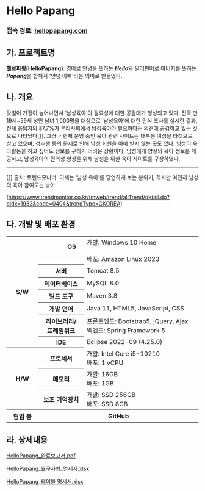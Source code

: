 # Hello Papang



### **접속 경로: <a href="https://hellopapang.com" target="_blank">hellopapang.com</a>**



## 가. 프로젝트명

**헬로파팡(HelloPapang)**: 영어로 안녕을 뜻하는 ***Hello***와 필리핀어로 아버지를 뜻하는 ***Papang***을 합쳐서 '안녕 아빠'라는 의미로 만들었다.

 

## 나. 개요

맞벌이 가정이 늘어나면서 ‘남성육아’의 필요성에 대한 공감대가 형성되고 있다. 전국 만 19세~59세 성인 남녀 1,000명을 대상으로 ‘남성육아’에 대한 인식 조사를 실시한 결과, 전체 응답자의 87.7%가 우리사회에서 남성육아가 필요하다는 의견에 공감하고 있는 것으로 나타났다[[1\]](#_ftn1). 그러나 현재 운영 중인 육아 관련 사이트는 대부분 여성을 타겟으로 삼고 있으며, 성추행 등의 문제로 인해 남성 회원을 아예 받지 않는 곳도 있다. 남성이 육아활동을 하고 싶어도 정보를 구하기 어려운 상황이다. 남성에게 양질의 육아 정보를 제공하고, 남성육아의 편의성 향상을 위해 남성을 위한 육아 사이트를 구상하였다.

------

[[1\]](#_ftnref1) 출처: 트렌드모니터: 이제는 ‘남성 육아’를 당연하게 보는 분위기, 하지만 여전히 남성의 육아 참여도는 낮아

(https://www.trendmonitor.co.kr/tmweb/trend/allTrend/detail.do?bIdx=1933&code=0404&trendType=CKOREA)



## 다. 개발 및 배포 환경

<table>    
    <tbody>
        <tr>
            <th rowspan="7">&nbsp;&nbsp;&nbsp;&nbsp;S/W&nbsp;&nbsp;&nbsp;&nbsp;</th>
            <th>
                &nbsp;&nbsp;&nbsp;&nbsp;&nbsp;&nbsp;&nbsp;&nbsp;&nbsp;&nbsp;&nbsp;&nbsp;
                OS
                &nbsp;&nbsp;&nbsp;&nbsp;&nbsp;&nbsp;&nbsp;&nbsp;&nbsp;&nbsp;&nbsp;&nbsp;
            </th>            
            <td>
                개발: Windows 10 Home
                &nbsp;&nbsp;&nbsp;&nbsp;&nbsp;&nbsp;&nbsp;&nbsp;&nbsp;&nbsp;&nbsp;&nbsp;
                &nbsp;&nbsp;&nbsp;&nbsp;&nbsp;&nbsp;&nbsp;&nbsp;&nbsp;&nbsp;&nbsp;&nbsp;
                &nbsp;&nbsp;&nbsp;&nbsp;&nbsp;&nbsp;&nbsp;&nbsp;&nbsp;&nbsp;&nbsp;&nbsp;
                &nbsp;&nbsp;&nbsp;&nbsp;&nbsp;&nbsp;&nbsp;&nbsp;&nbsp;&nbsp;&nbsp;&nbsp;
                <br>
                배포: Amazon Linux 2023
            </td>            
        </tr>
        <tr>
            <th>서버</th>
            <td>Tomcat 8.5</td>        
        </tr>   
        <tr>
            <th>데이터베이스</th>
            <td>MySQL 8.0</td>        
        </tr>          
        <tr>
            <th>빌드 도구</th>            
            <td>Maven 3.8</td>        
        </tr>  
         <tr>
            <th>개발 언어</th>
            <td>Java 11, HTML5, JavaScript, CSS</td>        
        </tr>   
        <tr>
            <th>
                라이브러리/
                <br>
                프레임워크
            </th> 
           <td>
               프론트엔드: Bootstrap5, jQuery, Ajax
               <br>
			   백엔드: Spring Framework 5
            </td>        
        </tr>   
        <tr>
            <th>IDE</th>
            <td>Eclipse 2022-09 (4.25.0)</td>        
        </tr> 
        <tr>
            <th rowspan="3">H/W</th>
            <th>프로세서</th>    
            <td>
                개발: Intel Core i5-10210
                <br>
                배포: 1 vCPU
            </td>            
        </tr>
        <tr>
            <th>메모리</th>  
            <td>
                개발: 16GB
                <br>
                배포: 1GB
            </td>        
        </tr>   
        <tr>
            <th>보조 기억장치</th>   
            <td>
                개발: SSD 256GB
                <br>
                배포: SSD 8GB
            </td>        
        </tr>  
       <tr>
            <th>협업 툴</th>
            <th colspan="2">GitHub</th>          
        </tr>        
    </tbody>
</table>     



## 라. 상세내용

<a href="./산출물/완료보고서/HelloPapang_완료보고서.pdf">HelloPapang_완료보고서.pdf</a>

<a href="./요구사항 명세서/완료보고서/HelloPapang_요구사항_명세서.xlsx">HelloPapang_요구사항_명세서.xlsx</a>

<a href="./테이블 명세서/완료보고서/HelloPapang_테이블 명세서.xlsx">HelloPapang_테이블 명세서.xlsx</a>